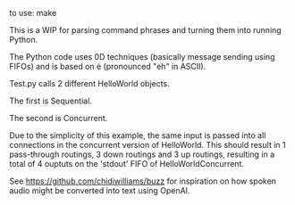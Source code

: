 to use: make

This is a WIP for parsing command phrases and turning them into running Python.

The Python code uses 0D techniques (basically message sending using FIFOs) and is based on ė (pronounced "eh" in ASCII).

Test.py calls 2 different HelloWorld objects.

The first is Sequential.

The second is Concurrent.

Due to the simplicity of this example, the same input is passed into all connections in the concurrent version of HelloWorld.  This should result in 1 pass-through routings, 3 down routings and 3 up routings, resulting in a total of 4 ouptuts on the 'stdout' FIFO of HelloWorldConcurrent.

See https://github.com/chidiwilliams/buzz for inspiration on how spoken audio might be converted into text using OpenAI.
